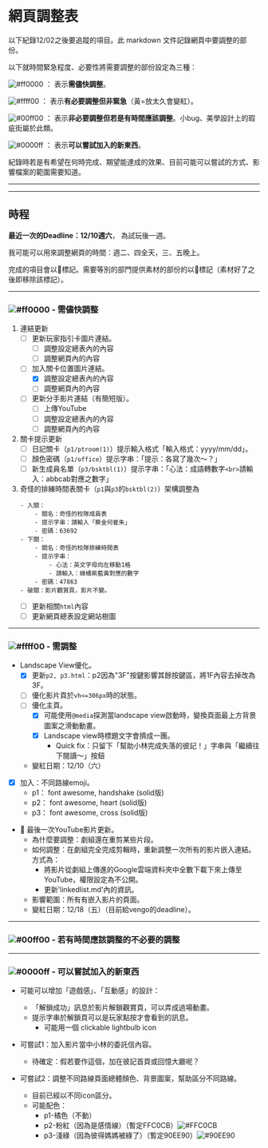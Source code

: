 # 網頁調整表

以下紀錄12/02之後要追蹤的項目。此 markdown 文件記錄網頁中要調整的部份。

以下就時間緊急程度、必要性將需要調整的部份設定為三種：

![#ff0000](https://placehold.co/15x15/ff0000/ff0000.png) ： 表示**需儘快調整**。

![#ffff00](https://placehold.co/15x15/ffff00/ffff00.png) ： 表示**有必要調整但非緊急**（黃=放太久會變紅）。

![#00ff00](https://placehold.co/15x15/00ff00/00ff00.png) ： 表示**非必要調整但若是有時間應該調整**。小bug、美學設計上的瑕疵街屬於此類。

![#0000ff](https://placehold.co/15x15/0000ff/0000ff.png) ： 表示**可以嘗試加入的新東西**。

紀錄時若是有希望在何時完成、期望能達成的效果、目前可能可以嘗試的方式、影響檔案的範圍需要知道。

----
----

## 時程

**最近一次的Deadline：12/10週六**， 為試玩後一週。

我可能可以用來調整網頁的時間：週二、四全天，三、五晚上。

完成的項目會以🍩標記。需要等別的部門提供素材的部份的以🤷標記（素材好了之後即移除該標記）。

----
### ![#ff0000](https://placehold.co/15x15/ff0000/ff0000.png) - 需儘快調整

1. 連結更新
    - [ ] 更新玩家指引卡圖片連結。
        - [ ] 調整設定總表內的內容
        - [ ] 調整網頁內的內容
    - [ ] 加入關卡位置圖片連結。
        - [x] 調整設定總表內的內容
        - [ ] 調整網頁內的內容
    - [ ] 更新分手影片連結（有簡短版）。
        - [ ] 上傳YouTube
        - [ ] 調整設定總表內的內容
        - [ ] 調整網頁內的內容
2. 關卡提示更新
    - [ ] 日記關卡（`p1/ptroom(1)`）提示輸入格式「輸入格式：yyyy/mm/dd」。
    - [ ] 顏色密碼（`p1/office`）提示字串：「提示：各寫了幾次～？」
    - [ ] 新生成員名單（`p3/bsktbl(1)`）提示字串：「心法：成語轉數字`<br>`請輸入：abbcab對應之數字」
3. 奇怪的排練時間表關卡（`p1`與`p3`的`bsktbl(2)`）架構調整為
    ```
    - 入關：
        - 關名：奇怪的校隊成員表
        - 提示字串：請輸入「蔡金何崔朱」
        - 密碼：63692
    - 下關：
        - 關名：奇怪的校隊排練時間表
        - 提示字串：
            - 心法：英文字母向左移動1格
            - 請輸入：綠橘紫藍黃對應的數字
        - 密碼：47863
    - 破關：影片觀賞頁，影片不變。
    ```
    - [ ] 更新相關`html`內容
    - [ ] 更新網頁總表設定網站樹圖
    
----

### ![#ffff00](https://placehold.co/15x15/ffff00/ffff00.png) - 需調整

- Landscape View優化。
    - [x] 更新`p2, p3.html`：p2因為"3F"按鍵影響其餘按鍵區，將1F內容去掉改為3F。
    - [ ] 優化影片頁於`vh<=306px`時的狀態。
    - [ ] 優化主頁。
        - [x] 可能使用`@media`探測當landscape view啟動時，變換頁面最上方背景圖案之滑動動畫。
        - [x] Landscape view時標題文字會擠成一團。
            - Quick fix：只留下「幫助小林完成失落的彼記！」字串與「繼續往下閱讀～」按鈕
    - 變紅日期：12/10（六）

- [x] 加入：不同路線emoji。
    - p1： font awesome, handshake (solid版)
    - p2： font awesome, heart (solid版)
    - p3： font awesome, cross (solid版)

- 🤷 最後一次YouTube影片更新。
    - 為什麼要調整：劇組還在重剪某些片段。
    - 如何調整：在劇組完全完成剪輯時，重新調整一次所有的影片嵌入連結。方式為：
        - 將影片從劇組上傳進的Google雲端資料夾中全數下載下來上傳至YouTube，權限設定為不公開。
        - 更新'linkedlist.md'內的資訊。
    - 影響範圍：所有有嵌入影片的頁面。
    - 變紅日期：12/18（五）（目前給vengo的deadline）。

----

### ![#00ff00](https://placehold.co/15x15/00ff00/00ff00.png) - 若有時間應該調整的不必要的調整


----

### ![#0000ff](https://placehold.co/15x15/0000ff/0000ff.png) - 可以嘗試加入的新東西

- 可能可以增加「遊戲感」、「互動感」的設計：
    - 「解鎖成功」訊息於影片解鎖觀賞頁，可以弄成過場動畫。
    - 提示字串於解鎖頁可以是玩家點按才會看到的訊息。
        - 可能用一個 clickable lightbulb icon

- 可嘗試1：加入影片當中小林的委託信內容。
    - 待確定：假若要作這個，加在彼記首頁或回憶大廳呢？

- 可嘗試2：調整不同路線頁面總體顏色、背景圖案，幫助區分不同路線。
    - 目前已經以不同icon區分。
    - 可能配色：
        - p1-橘色（不動）
        - p2-粉紅（因為是感情線）（暫定FFC0CB）![#FFC0CB](https://placehold.co/15x15/FFC0CB/FFC0CB.png)
        - p3-淺綠（因為彼得媽媽被綠了）（暫定90EE90）![#90EE90](https://placehold.co/15x15/90EE90/90EE90.png)

